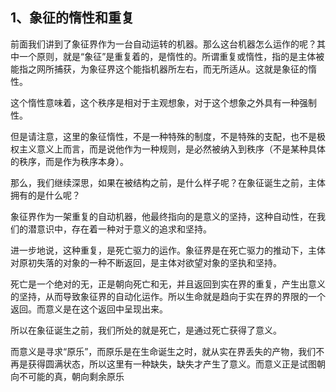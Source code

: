<h2>1、象征的惰性和重复</h2><p data-pid="-HkI4a1w">前面我们讲到了象征界作为一台自动运转的机器。那么这台机器怎么运作的呢？其中一个原则，就是“象征”是重复着的，是惰性的。所谓重复或惰性，指的是主体被能指之网所捕获，为象征界这个能指机器所左右，而无所适从。这就是象征的惰性。</p><p data-pid="5Mjy8r8k">这个惰性意味着，这个秩序是相对于主观想象，对于这个想象之外具有一种强制性。</p><p data-pid="kLEHOQsc">但是请注意，这里的象征惰性，不是一种特殊的制度，不是特殊的支配，也不是极权主义意义上而言，而是说他作为一种规则，是必然被纳入到秩序（不是某种具体的秩序，而是作为秩序本身）。</p><p data-pid="XybU6Qtv">那么，我们继续深思，如果在被结构之前，是什么样子呢？在象征诞生之前，主体拥有的是什么呢？</p><p data-pid="68U4kZCF">象征界作为一架重复的自动机器，他最终指向的是意义的坚持，这种自动性，在我们的潜意识中，存在着一种对于意义的追求和坚持。</p><p data-pid="YmFOrRz8">进一步地说，这种重复，是死亡驱力的运作。象征界是在死亡驱力的推动下，主体对原初失落的对象的一种不断返回，是主体对欲望对象的坚执和坚持。</p><p data-pid="ecIWp153">死亡是一个绝对的无，正是朝向死亡和无，并且返回到实在界的重复，产生出意义的坚持，从而导致象征界的自动化运作。所以生命就是趋向于实在界的界限的一个返回。而意义是在这个返回中呈现出来。</p><p data-pid="jhz_Fvdb">所以在象征诞生之前，我们所处的就是死亡，是通过死亡获得了意义。</p><p data-pid="9nDq-CRr">而意义是寻求“原乐”，而原乐是在生命诞生之时，就从实在界丢失的产物，我们不再是获得圆满状态，所以这里有一种缺失，缺失才产生了意义。而意义正是试图朝向不可能的真，朝向剩余原乐</p><p></p><p></p><p></p><p></p>